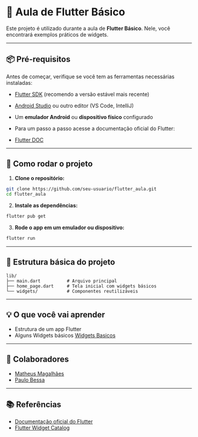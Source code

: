 # 🚀 Aula de Flutter Básico

Este projeto é utilizado durante a aula de **Flutter Básico**. Nele, você encontrará exemplos práticos de widgets.

---

## 📦 Pré-requisitos

Antes de começar, verifique se você tem as ferramentas necessárias instaladas:

- [Flutter SDK](https://docs.flutter.dev/get-started/install) (recomendo a versão estável mais recente)
- [Android Studio](https://developer.android.com/studio) ou outro editor (VS Code, IntelliJ)
- Um **emulador Android** ou **dispositivo físico** configurado

- Para um passo a passo acesse a documentação oficial do Flutter:
- [Flutter DOC](https://docs.flutter.dev/get-started/install)

---

## 🚀 Como rodar o projeto

1. **Clone o repositório:**

```bash
git clone https://github.com/seu-usuario/flutter_aula.git
cd flutter_aula
````

2. **Instale as dependências:**

```bash
flutter pub get
```

3. **Rode o app em um emulador ou dispositivo:**

```bash
flutter run
```

---

## 📁 Estrutura básica do projeto

```
lib/
├── main.dart          # Arquivo principal
├── home_page.dart     # Tela inicial com widgets básicos
└── widgets/           # Componentes reutilizáveis
```

---

## 💡 O que você vai aprender

* Estrutura de um app Flutter
* Alguns Widgets básicos [Widgets Basicos](https://docs.flutter.dev/ui/widgets/basics)

---

## 🤝 Colaboradores

* [Matheus Magalhães](https://github.com/Magalzin)
* [Paulo Bessa](https://github.com/PauloBessa7)

---

## 📚 Referências

* [Documentação oficial do Flutter](https://flutter.dev/docs)
* [Flutter Widget Catalog](https://flutter.dev/widgets/)

